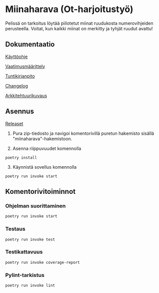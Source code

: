 # Miinaharava (Ot-harjoitustyö)

Pelissä on tarkoitus löytää piilotetut miinat ruudukosta numerovihjeiden perusteella. Voitat, kun kaikki miinat on merkitty ja tyhjät ruudut avattu!

## Dokumentaatio
[Käyttöohje](https://github.com/mizhonka/ot-harjoitustyo/blob/main/dokumentaatio/kayttoohje.md)

[Vaatimusmäärittely](https://github.com/mizhonka/ot-harjoitustyo/blob/main/dokumentaatio/vaatimusmaarittely.md)

[Tuntikirjanpito](https://github.com/mizhonka/ot-harjoitustyo/blob/main/dokumentaatio/tuntikirjanpito.md)

[Changelog](https://github.com/mizhonka/ot-harjoitustyo/blob/main/dokumentaatio/changelog.md)

[Arkkitehtuurikuvaus](https://github.com/mizhonka/ot-harjoitustyo/blob/main/dokumentaatio/arkkitehtuuri.md)

## Asennus
[Releaset](https://github.com/mizhonka/ot-harjoitustyo/releases)

1. Pura zip-tiedosto ja navigoi komentorivillä puretun hakemisto sisällä "miinaharava"-hakemistoon.

2. Asenna riippuvuudet komennolla
```
poetry install
```

3. Käynnistä sovellus komennolla
```
poetry run invoke start
```
## Komentorivitoiminnot
### Ohjelman suorittaminen
```
poetry run invoke start
```
### Testaus
```
poetry run invoke test
```
### Testikattavuus
```
poetry run invoke coverage-report
```
### Pylint-tarkistus
```
poetry run invoke lint
```
